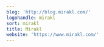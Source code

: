 ```yaml
---
blog: 'http://blog.mirakl.com/'
logohandle: mirakl
sort: mirakl
title: Mirakl
website: 'https://www.mirakl.com/'
---
```

